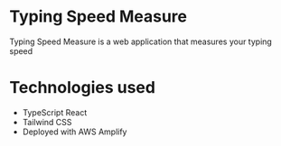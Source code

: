 # Typing Speed Measure

Typing Speed Measure is a web application that measures your typing speed

# Technologies used
- TypeScript React
- Tailwind CSS
- Deployed with AWS Amplify